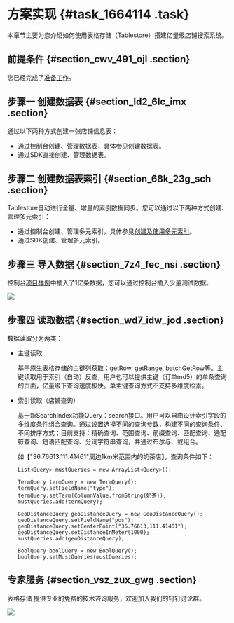 # 方案实现 {#task_1664114 .task}

本章节主要为您介绍如何使用表格存储（Tablestore）搭建亿量级店铺搜索系统。

## 前提条件 {#section_cwv_491_ojl .section}

您已经完成了[准备工作](cn.zh-CN/最佳实践/基于多元索引搭建亿量级店铺搜索系统/准备工作.md#)。

## 步骤一 创建数据表 {#section_ld2_6lc_imx .section}

通过以下两种方式创建一张店铺信息表：

-   通过控制台创建、管理数据表，具体参见[创建数据表](../../../../cn.zh-CN/快速入门/创建数据表.md#)。
-   通过SDK直接创建、管理数据表。

## 步骤二 创建数据表索引 {#section_68k_23g_sch .section}

Tablestore自动进行全量、增量的索引数据同步。您可以通过以下两种方式创建、管理多元索引：

-   通过控制台创建、管理多元索引，具体参见[创建及使用多元索引](../../../../cn.zh-CN/快速入门/创建及使用多元索引.md#)。
-   通过SDK创建、管理多元索引。

## 步骤三 导入数据 {#section_7z4_fec_nsi .section}

控制台[项目样例](https://yq.aliyun.com/go/articleRenderRedirect?spm=a2c4e.11153940.0.0.3bcf5201BpEsYu&url=https%3A%2F%2Fots.console.aliyun.com%2Findex%23%2Fdemo%2Fcn-hangzhou%2Fgeo)中插入了1亿条数据，您可以通过控制台插入少量测试数据。

![](http://static-aliyun-doc.oss-cn-hangzhou.aliyuncs.com/assets/img/1319009/156584891755103_zh-CN.png)

## 步骤四 读取数据 {#section_wd7_idw_jod .section}

数据读取分为两类：

-   主键读取

    基于原生表格存储的主键列获取：getRow, getRange, batchGetRow等。主键读取用于索引（自动）反查，用户也可以提供主键（订单md5）的单条查询的页面，亿量级下查询速度极快。单主键查询方式不支持多维度检索。

-   索引读取（店铺查询）

    基于新SearchIndex功能Query：search接口。用户可以自由设计索引字段的多维度条件组合查询。通过设置选择不同的查询参数，构建不同的查询条件、不同排序方式；目前支持：精确查询、范围查询、前缀查询、匹配查询、通配符查询、短语匹配查询、分词字符串查询，并通过布尔与、或组合。

    如【"36.76613,111.41461"周边1km米范围内的奶茶店】，查询条件如下：

    ``` {#codeblock_8fv_o5s_45t}
    List<Query> mustQueries = new ArrayList<Query>();
    
    TermQuery termQuery = new TermQuery();
    termQuery.setFieldName("type");
    termQuery.setTerm(ColumnValue.fromString(奶茶));
    mustQueries.add(termQuery);
    
    GeoDistanceQuery geoDistanceQuery = new GeoDistanceQuery();
    geoDistanceQuery.setFieldName("pos");
    geoDistanceQuery.setCenterPoint("36.76613,111.41461");
    geoDistanceQuery.setDistanceInMeter(1000);
    mustQueries.add(geoDistanceQuery);
    
    BoolQuery boolQuery = new BoolQuery();
    boolQuery.setMustQueries(mustQueries);
    ```


## 专家服务 {#section_vsz_zux_gwg .section}

表格存储 提供专业的免费的技术咨询服务，欢迎加入我们的钉钉讨论群。

![](http://static-aliyun-doc.oss-cn-hangzhou.aliyuncs.com/assets/img/1135425/156584891753785_zh-CN.png)

